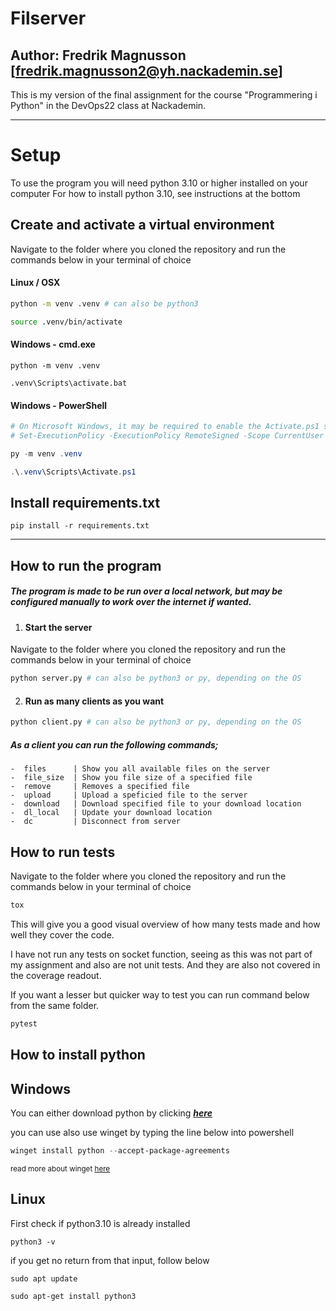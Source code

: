 # Filserver

## Author: Fredrik Magnusson [fredrik.magnusson2@yh.nackademin.se] ##

  

This is my version of the final assignment for the course "Programmering i Python" in the DevOps22 class at Nackademin.

---
# **Setup**

To use the program you will need python 3.10 or higher installed on your computer
For how to install python 3.10, see instructions at the bottom

## Create and activate a virtual environment

Navigate to the folder where you cloned the repository and run the commands below in your terminal of choice

#### Linux / OSX
```bash
python -m venv .venv # can also be python3

source .venv/bin/activate
```

#### Windows - cmd.exe

```
python -m venv .venv

.venv\Scripts\activate.bat
```

#### Windows - PowerShell

```powershell
# On Microsoft Windows, it may be required to enable the Activate.ps1 script by setting the execution policy for the user. You can do this by issuing the following PowerShell command:
# Set-ExecutionPolicy -ExecutionPolicy RemoteSigned -Scope CurrentUser

py -m venv .venv

.\.venv\Scripts\Activate.ps1
```

## Install requirements.txt 

```
pip install -r requirements.txt
```
---
## How to run the program

##### The program is made to be run over a local network, but may be configured manually to work over the internet if wanted.
1. #### Start the server
  Navigate to the folder where you cloned the repository and run the commands below in your terminal of choice
```python
python server.py # can also be python3 or py, depending on the OS
```
2. #### Run as many clients as you want
```python
python client.py # can also be python3 or py, depending on the OS
```

##### As a client you can run the following commands;
```
-  files      | Show you all available files on the server
-  file_size  | Show you file size of a specified file
-  remove     | Removes a specified file
-  upload     | Upload a speficied file to the server
-  download   | Download specified file to your download location
-  dl_local   | Update your download location
-  dc         | Disconnect from server
```
## How to run tests

Navigate to the folder where you cloned the repository and run the commands below in your terminal of choice
```python
tox
```
This will give you a good visual overview of how many tests made and how well they cover the code.

I have not run any tests on socket function, seeing as this was not part of my assignment and also are not unit tests. And they are also not covered in the coverage readout.

If you want a lesser but quicker way to test you can run command below from the same folder.
```python
pytest
```

## How to install python

## **Windows** 

You can either download python by clicking **_[here](https://www.python.org/downloads/)_**

  

you can use also use winget by typing the line below into powershell

```powershell
winget install python --accept-package-agreements
```

<sup>read more about winget [here](https://learn.microsoft.com/en-us/windows/package-manager/winget/)</sup>

  

## **Linux** ##

First check if python3.10 is already installed

```
python3 -v
```

if you get no return from that input, follow below

```
sudo apt update

sudo apt-get install python3
